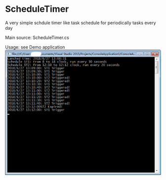 # ScheduleTimer
A very simple schdule timer like task schedule for periodically tasks every day

Main source: ScheduleTimer.cs

Usage: see Demo application
![image](https://github.com/kingron/ScheduleTimer/blob/master/screencapture.png)
